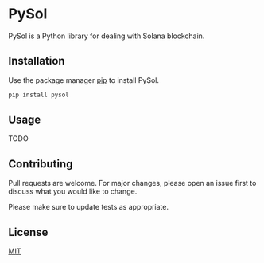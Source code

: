 # PySol

PySol is a Python library for dealing with Solana blockchain.

## Installation

Use the package manager [pip](https://pip.pypa.io/en/stable/) to install PySol.

```bash
pip install pysol
```

## Usage

TODO

## Contributing
Pull requests are welcome. For major changes, please open an issue first to discuss what you would like to change.

Please make sure to update tests as appropriate.

## License
[MIT](https://choosealicense.com/licenses/mit/)
